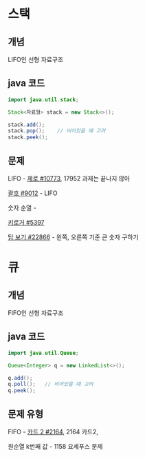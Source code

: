 # 스택



## 개념

LIFO인 선형 자료구조



## java 코드

```java
import java.util.stack;

Stack<자료형> stack = new Stack<>();

stack.add();
stack.pop();	// 비어있을 때 고려
stack.peek();
```



## 문제 

LIFO - [제로 #10773](https://www.acmicpc.net/problem/10773), 17952 과제는 끝나지 않아

[괄호 #9012](https://www.acmicpc.net/problem/9012) - LIFO

숫자 순열 -

[키로거 #5397](https://www.acmicpc.net/problem/5397)

[탑 보기 #22866](https://www.acmicpc.net/problem/22866) - 왼쪽, 오른쪽 기준 큰 숫자 구하기



# 큐



## 개념

FIFO인 선형 자료구조



## java 코드

```java
import java.util.Queue;

Queue<Integer> q = new LinkedList<>();

q.add();
q.poll();	// 비어있을 때 고려
q.peek();
```



## 문제 유형

FIFO - [카드 2 #2164](https://www.acmicpc.net/problem/2164), 2164 카드2, 

원순열 k번째 값 - 1158 요세푸스 문제 